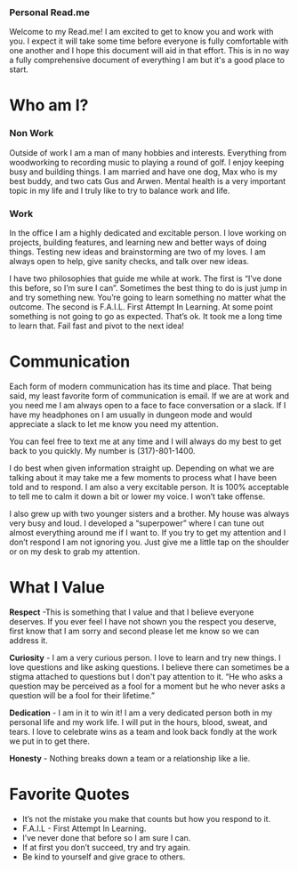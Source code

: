 ### Personal Read.me

Welcome to my Read.me! I am excited to get to know you and work with you. I expect it will take some time before everyone is fully comfortable with one another and I hope this document will aid in that effort. This is in no way a fully comprehensive document of everything I am but it's a good place to start.

# Who am I?

### Non Work

Outside of work I am a man of many hobbies and interests. Everything from woodworking to recording music to playing a round of golf. I enjoy keeping busy and building things. I am married and have one dog, Max who is my best buddy, and two cats Gus and Arwen. Mental health is a very important topic in my life and I truly like to try to balance work and life.

### Work

In the office I am a highly dedicated and excitable person. I love working on projects, building features, and learning new and better ways of doing things. Testing new ideas and brainstorming are two of my loves. I am always open to help, give sanity checks, and talk over new ideas. 

I have two philosophies that guide me while at work. The first is “I’ve done this before, so I’m sure I can”. Sometimes the best thing to do is just jump in and try something new. You’re going to learn something no matter what the outcome. The second is F.A.I.L. First Attempt In Learning. At some point something is not going to go as expected. That’s ok. It took me a long time to learn that. Fail fast and pivot to the next idea! 

# Communication 

Each form of modern communication has its time and place. That being said, my least favorite form of communication is email. If we are at work and you need me I am always open to a face to face conversation or a slack. If I have my headphones on I am usually in dungeon mode and would appreciate a slack to let me know you need my attention. 

You can feel free to text me at any time and I will always do my best to get back to you quickly. My number is (317)-801-1400. 

I do best when given information straight up. Depending on what we are talking about it may take me a few moments to process what I have been told and to respond. I am also a very excitable person. It is 100% acceptable to tell me to calm it down a bit or lower my voice. I won’t take offense.

I also grew up with two younger sisters and a brother. My house was always very busy and loud. I developed a “superpower” where I can tune out almost everything around me if I want to. If you try to get my attention and I don’t respond I am not ignoring you. Just give me a little tap on the shoulder or on my desk to grab my attention.

# What I Value

**Respect** -This is something that I value and that I believe everyone deserves. If you ever feel I have not shown you the respect you deserve, first know that I am sorry and second please let me know so we can address it. 

**Curiosity** - I am a very curious person. I love to learn and try new things. I love questions and like asking questions. I believe there can sometimes be a stigma attached to questions but I don't pay attention to it. “He who asks a question may be perceived as a fool for a moment but he who never asks a question will be a fool for their lifetime.”

**Dedication** - I am in it to win it! I am a very dedicated person both in my personal life and my work life. I will put in the hours, blood, sweat, and tears. I love to celebrate wins as a team and look back fondly at the work we put in to get there.

**Honesty** - Nothing breaks down a team or a relationship like a lie. 


# Favorite Quotes

- It’s not the mistake you make that counts but how you respond to it.
- F.A.I.L - First Attempt In Learning.
- I’ve never done that before so I am sure I can.
- If at first you don’t succeed, try and try again.
- Be kind to yourself and give grace to others.



